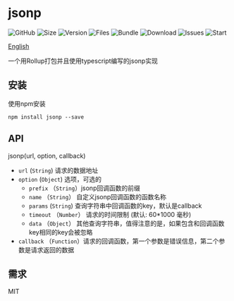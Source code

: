 # jsonp

![GitHub](https://img.shields.io/github/license/hec9527/jsonp)
![Size](https://img.shields.io/github/languages/code-size/hec9527/jsonp)
![Version](https://img.shields.io/github/package-json/v/hec9527/jsonp?color=#78f)
![Files](https://img.shields.io/github/directory-file-count/hec9527/jsonp/dist?style=plastic)
![Bundle](https://img.shields.io/bundlephobia/minzip/@hec9527/jsonp?color=%23f67&label=bundle%20size&style=plastic)
![Download](https://img.shields.io/npm/dt/@hec9527/jsonp)
![Issues](https://img.shields.io/github/issues/hec9527/jsonp)
![Start](https://img.shields.io/github/stars/hec9527/jsonp?style=social)

[English](https://github.com/hec9527/jsonp/blob/master/readme.md)

一个用Rollup打包并且使用typescript编写的jsonp实现


## 安装

使用npm安装

```
npm install jsonp --save
```

## API

jsonp(url, option, callback)

- `url` (`String`) 请求的数据地址
- `option` (`Object`) 选项，可选的
  - `prefix` （`String`）jsonp回调函数的前缀
  - `name` （`String`） 自定义jsonp回调函数的函数名称
  - `params` (`String`) 查询字符串中回调函数的key，默认是callback
  - `timeout` （`Number`） 请求的时间限制 (默认: 60*1000 毫秒)
  - `data` （`Object`） 其他查询字符串，值得注意的是，如果包含和回调函数key相同的key会被忽略
- `callback` （`Function`）请求的回调函数，第一个参数是错误信息，第二个参数是请求返回的数据

## 需求

MIT
